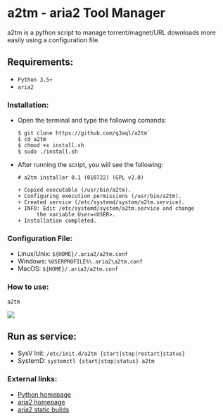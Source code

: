 a2tm - aria2 Tool Manager
=========================

a2tm is a python script to manage torrent/magnet/URL downloads more easily using a configuration file.

## Requirements:

- `Python 3.5+`
- `aria2`

### Installation:

  * Open the terminal and type the following comands:
    
    ```shell
    $ git clone https://github.com/q3aql/a2tm`
    $ cd a2tm
    $ chmod +x install.sh
    $ sudo ./install.sh
      ````
      
* After running the script, you will see the following:

  ```shell
  # a2tm installer 0.1 (010722) (GPL v2.0)

  + Copied executable (/usr/bin/a2tm).
  + Configuring execution permissions (/usr/bin/a2tm).
  + Created service (/etc/systemd/system/a2tm.service).
  + INFO: Edit /etc/systemd/system/a2tm.service and change
        the variable User=<USER>.
  + Installation completed.
  ````
      
### Configuration File:

  * Linux/Unix: `${HOME}/.aria2/a2tm.conf`
  * Windows: `%USERPROFILE%\.aria2\a2tm.conf`
  * MacOS: `${HOME}/.aria2/a2tm.conf`
      
### How to use:

  ```shell
  a2tm
  ````

<img src="img/a2tm.png" />

## Run as service:

  * SysV Init: `/etc/init.d/a2tm {start|stop|restart|status}`
  * SystemD: `systemctl {start|stop|status} a2tm`

### External links:

  * [Python homepage](https://www.python.org/)
  * [aria2 homepage](https://aria2.github.io/)
  * [aria2 static builds](https://github.com/q3aql/aria2-static-builds)
